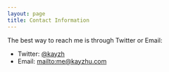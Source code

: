```yaml
---
layout: page
title: Contact Information
---
```


The best way to reach me is through Twitter or Email:


* Twitter: [@kayzh](https://twitter.com/#!/kayzh)
* Email: <mailto:me@kayzhu.com>


